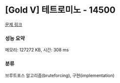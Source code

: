 # [Gold V] 테트로미노 - 14500 

[문제 링크](https://www.acmicpc.net/problem/14500) 

### 성능 요약

메모리: 127272 KB, 시간: 308 ms

### 분류

브루트포스 알고리즘(bruteforcing), 구현(implementation)

